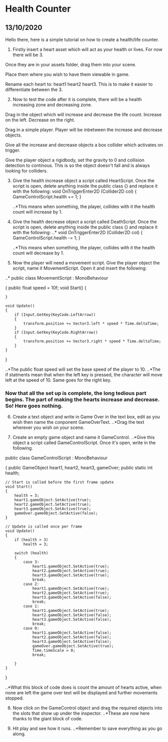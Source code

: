 # Health Counter

## 13/10/2020

Hello there, here is a simple tutorial on how to create a health/life counter.

1. Firstly insert a heart asset which will act as your health or lives. For now there will be 3.

Once they are in your assets folder, drag them into your scene.

Place them where you wish to have them viewable in game.

Rename each heart to: heart1 heart2 heart3. This is to make it easier to differentiate between the 3.



2. Now to test the code after it is complete, there will be a health increasing zone and decreasing zone.

Drag in the object which will increase and decrease the life count. Increase on the left. Decrease on the right.

Drag in a simple player. Player will be inbetween the increase and decrease objects.

Give all the increase and decrease objects a box collider which activates on trigger.

Give the player object a rigidbody, set the gravity to 0 and collision detection to continous. This is so the object doesn't fall and is always looking for colliders.



3. Give the health increase object a script called HeartScript. Once the script is open, delete anything inside the public class {} and replace it with the following:
     void OnTriggerEnter2D (Collider2D col)
    {
            GameControlScript.health += 1;
    }
    
    ..*This means when something, the player, collides with it the health count will increase by 1.
    
4. Give the health decrease object a script called DeathScript. Once the script is open, delete anything inside the public class {} and replace it with the following:
..*  void OnTriggerEnter2D (Collider2D col)
    {
            GameControlScript.health -= 1;
    }    
    
    ..*This means when something, the player, collides with it the health count will decrease by 1.
    
5. Now the player will need a movement script. Give the player object the script, name it MovementScript. Open it and insert the following:

..* public class MovementScript : MonoBehaviour

{
    public float speed = 10f;
    void Start()
    {
        
    }

    void Update()
    {
        if (Input.GetKey(KeyCode.LeftArrow))
        {
            transform.position += Vector3.left * speed * Time.deltaTime;
        }
        if (Input.GetKey(KeyCode.RightArrow))
        {
            transform.position += Vector3.right * speed * Time.deltaTime;
        }
    }
}

..*The public float speed will set the base speed of the player to 10.
..*The if statments mean that when the left key is pressed, the character will move left at the speed of 10. Same goes for the right key.

### Now that all the set up is complete, the long tedious part begins. The part of making the hearts increase and decrease. So! Here goes nothing.

6. Create a text object and write in Game Over in the text box, edit as you wish then name the conponent GameOverText.
..*Drag the text wherever you wish on your scene.

7. Create an empty game object and name it GameControl.
..*Give this object a script called GameControlScript. Once it's open, write in the following.

public class GameControlScript : MonoBehaviour

{
    public GameObject heart1, heart2, heart3, gameOver;
    public static int health;

    // Start is called before the first frame update
    void Start()
    {
        health = 3;
        heart1.gameObject.SetActive(true);
        heart2.gameObject.SetActive(true);
        heart3.gameObject.SetActive(true);
        gameOver.gameObject.SetActive(false);
    }

    // Update is called once per frame
    void Update()
    {
        if (health > 3)
            health = 3;

        switch (health)
        {
            case 3:
                heart1.gameObject.SetActive(true);
                heart2.gameObject.SetActive(true);
                heart3.gameObject.SetActive(true);
                break;
            case 2:
                heart1.gameObject.SetActive(true);
                heart2.gameObject.SetActive(true);
                heart3.gameObject.SetActive(false);
                break;
            case 1:
                heart1.gameObject.SetActive(true);
                heart2.gameObject.SetActive(false);
                heart3.gameObject.SetActive(false);
                break;
            case 0:
                heart1.gameObject.SetActive(false);
                heart2.gameObject.SetActive(false);
                heart3.gameObject.SetActive(false);
                gameOver.gameObject.SetActive(true);
                Time.timeScale = 0;
                break;
                
        }
    }
}

..*What this block of code does is count the amount of hearts active, when none are left the game over text will be displayed and further movements stopped.

8. Now click on the GameControl object and drag the required objects into the slots that show up under the inspector.
..*These are now here thanks to the giant block of code.

9. Hit play and see how it runs.
..*Remember to save everything as you go along.










